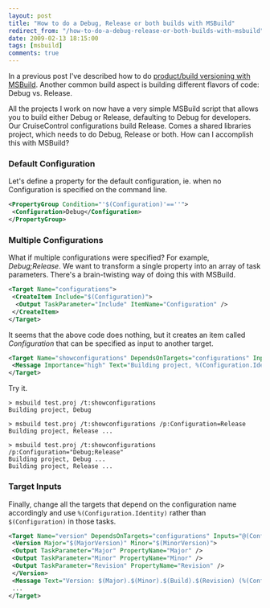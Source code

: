 ```yaml
---
layout: post
title: "How to do a Debug, Release or both builds with MSBuild"
redirect_from: "/how-to-do-a-debug-release-or-both-builds-with-msbuild"
date: 2009-02-13 18:15:00
tags: [msbuild]
comments: true
---
```

In a previous post I've described how to do [product/build versioning with MSBuild](/ShowPost.aspx?id=19). Another common build aspect is building different flavors of code: Debug vs. Release.

All the projects I work on now have a very simple MSBuild script that allows you to build either Debug or Release, defaulting to Debug for developers. Our CruiseControl configurations build Release. Comes a shared libraries project, which needs to do Debug, Release or both. How can I accomplish this with MSBuild?

### Default Configuration

Let's define a property for the default configuration, ie. when no Configuration is specified on the command line.

```xml
<PropertyGroup Condition="'$(Configuration)'==''">
 <Configuration>Debug</Configuration>
</PropertyGroup>
```

### Multiple Configurations

What if multiple configurations were specified? For example, _Debug;Release_. We want to transform a single property into an array of task parameters. There's a brain-twisting way of doing this with MSBuild.

```xml
<Target Name="configurations">
 <CreateItem Include="$(Configuration)">
  <Output TaskParameter="Include" ItemName="Configuration" />
 </CreateItem>
</Target>
```

It seems that the above code does nothing, but it creates an item called _Configuration_ that can be specified as input to another target.

```xml
<Target Name="showconfigurations" DependsOnTargets="configurations" Inputs="@(Configuration)" Outputs="target\%(Configuration.FileName)">
 <Message Importance="high" Text="Building project, %(Configuration.Identity) ..." />
</Target>
```

Try it.

```
> msbuild test.proj /t:showconfigurations
Building project, Debug

> msbuild test.proj /t:showconfigurations /p:Configuration=Release
Building project, Release ...

> msbuild test.proj /t:showconfigurations /p:Configuration="Debug;Release"
Building project, Debug ...
Building project, Release ...
```

### Target Inputs

Finally, change all the targets that depend on the configuration name accordingly and use `%(Configuration.Identity)` rather than `$(Configuration)` in those tasks.

```xml
<Target Name="version" DependsOnTargets="configurations" Inputs="@(Configuration)" Outputs="target\%(Configuration.FileName)">
 <Version Major="$(MajorVersion)" Minor="$(MinorVersion)">
 <Output TaskParameter="Major" PropertyName="Major" />
 <Output TaskParameter="Minor" PropertyName="Minor" />
 <Output TaskParameter="Revision" PropertyName="Revision" />
 </Version>
 <Message Text="Version: $(Major).$(Minor).$(Build).$(Revision) (%(Configuration.Identity))"/>
 ...
</Target>
```
